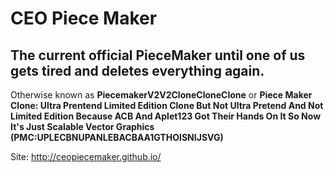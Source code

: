 # CEO Piece Maker
The current official PieceMaker until one of us gets tired and deletes everything again.
---
Otherwise known as **PiecemakerV2V2CloneCloneClone** or **Piece Maker Clone: Ultra Prentend Limited Edition Clone But Not Ultra Pretend And Not Limited Edition Because ACB And Aplet123 Got Their Hands On It So Now It's Just Scalable Vector Graphics (PMC:UPLECBNUPANLEBACBAA1GTHOISNIJSVG)**

Site: http://ceopiecemaker.github.io/